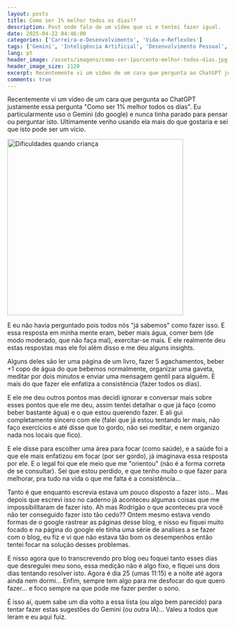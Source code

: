 ```yaml
---
layout: posts
title: Como ser 1% melhor todos os dias??
description: Post onde falo de um vídeo que vi e tentei fazer igual.
date: 2025-04-22 04:46:00
categories: ['Carreira-e-Desenvolvimento', 'Vida-e-Reflexões']
tags: ['Gemini', 'Inteligência Artificial', 'Desenvolvimento Pessoal', 'Melhoria Contínua', 'Hábitos', 'Consistência', 'Pequenos Hábitos', 'Autoconhecimento', 'desenvolvimento-pessoal', 'ia', 'reflexoes']
lang: pt
header_image: /assets/imagens/como-ser-1porcento-melhor-todos-dias.jpg
header_image_size: 1120
excerpt: Recentemente vi um vídeo de um cara que pergunta ao ChatGPT justamente essa pergunta "Como ser 1%...
comments: true
---
```


Recentemente vi um vídeo de um cara que pergunta ao ChatGPT justamente essa pergunta "Como ser 1% melhor todos os dias". Eu particularmente uso o Gemini (do google) e nunca tinha parado para pensar ou perguntar isto. Ultimamente venho usando ela mais do que gostaria e sei que isto pode ser um vício.

<img loading='lazy' alt="Dificuldades quando criança" src="{{ '/assets/imagens/como-ser-1porcento-melhor-todos-dias.jpg' | relative_url }}" width="400" height="400">

E eu não havia perguntado pois todos nós "já sabemos" como fazer isso. E essa resposta em minha mente eram, beber mais água, comer bem (de modo moderado, que não faça mal), exercitar-se mais.  E ele realmente deu estas respostas mas ele foi além disso e me deu alguns insights.

Alguns deles são ler uma página de um livro, fazer 5 agachamentos, beber +1 copo de água do que bebemos normalmente, organizar uma gaveta, meditar por dois minutos e enviar uma mensagem gentil para alguém. E mais do que fazer ele enfatiza a consistência (fazer todos os dias).

E ele me deu outros pontos mas decidi ignorar e conversar mais sobre esses pontos que ele me deu, assim tentei detalhar o que já faço (como beber bastante água) e o que estou querendo fazer. E ali gui completamente sincero com ele (falei que já estou tentando ler mais, não faço exercícios e até disse que to gordo, não sei meditar, e nem organizo nada nos locais que fico).

E ele disse para escolher uma área para focar (como saúde), e a saúde foi a que ele mais enfatizou em focar (por ser gordo), já imaginava essa resposta por ele. E o legal foi que ele meio que me "orientou" (não é a forma correta de se consultar). Sei que estou perdido, e que tenho muito o que fazer para melhorar, pra tudo na vida o que me falta é a consistência...

Tanto é que enquanto escrevia estava um pouco disposto a fazer isto... Mas depois que escrevi isso no caderno já aconteceu algumas coisas que me impossibilitaram de fazer isto. Ah mas Rodrigão o que aconteceu pra você não ter conseguido fazer isto tão cedo?? Ontem mesmo estava vendo formas de o google rastrear as páginas desse blog, e nisso eu fiquei muito focado e na página do google ele tinha uma série de analises a se fazer com o blog, eu fiz e vi que não estava tão bom os desempenhos então tentei focar na solução desses problemas.

E nisso agora que to transcrevendo pro blog oeu foquei tanto esses dias que desregulei meu sono, essa medição não é algo fixo, e fiquei uns dois dias tentando resolver isto. Agora é dia 25 (umas 11:15) e a noite até agora ainda nem dormi... Enfim, sempre tem algo para me desfocar do que quero fazer... e foco sempre na que pode me fazer perder o sono.

É isso aí, quem sabe um dia volto a essa lista (ou algo bem parecido) para tentar fazer estas sugestões do Gemini (ou outra IA)... Valeu a todos que leram e eu aqui fuiz.
